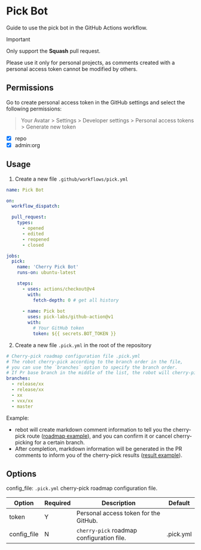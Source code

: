 # Pick Bot

 Guide to use the pick bot in the GitHub Actions workflow.

> [!IMPORTANT]  
> Only support the **Squash** pull request.
>
> Please use it only for personal projects, as comments created with a personal access token cannot be modified by others.

## Permissions

Go to create personal access token in the GitHub settings and select the following permissions:
> Your Avatar > Settings > Developer settings > Personal access tokens > Generate new token

- [x] repo 
- [x] admin:org

## Usage

1. Create a new file `.github/workflows/pick.yml`
```yaml
name: Pick Bot

on:
  workflow_dispatch:

  pull_request:
    types:
      - opened
      - edited
      - reopened
      - closed

jobs:
  pick:
    name: 'Cherry Pick Bot'
    runs-on: ubuntu-latest

    steps:
      - uses: actions/checkout@v4
        with:
          fetch-depth: 0 # get all history
        
      - name: Pick bot
        uses: pick-labs/github-action@v1
        with:
          # Your GitHub token
          token: ${{ secrets.BOT_TOKEN }}  
```
2. Create a new file `.pick.yml` in the root of the repository

```yaml
# Cherry-pick roadmap configuration file .pick.yml
# The robot cherry-pick according to the branch order in the file,
# you can use the `branches` option to specify the branch order.
# If Pr base branch in the middle of the list, the robot will cherry-pick the Pr to the next branch.
branches:
  - release/xx
  - release/xx
  - xx
  - vxx/xx
  - master
```

Example:
- rebot will create markdown comment information to tell you the cherry-pick route ([roadmap example](https://github.com/pick-labs/github-action/pull/9#issuecomment-2059291918)), and you can confirm it or cancel cherry-picking for a certain branch.
- After completion, markdown information will be generated in the PR comments to inform you of the cherry-pick results ([result example](https://github.com/pick-labs/github-action/pull/9#issuecomment-2059292918)).


## Options

config_file: `.pick.yml` cherry-pick roadmap configuration file.

| Option      | Required | Description                               | Default   |
|-------------|----------|-------------------------------------------|-----------|
| token       | Y        | Personal access token for the GitHub.     |           |
| config_file | N        | `cherry-pick` roadmap configuration file. | .pick.yml |
